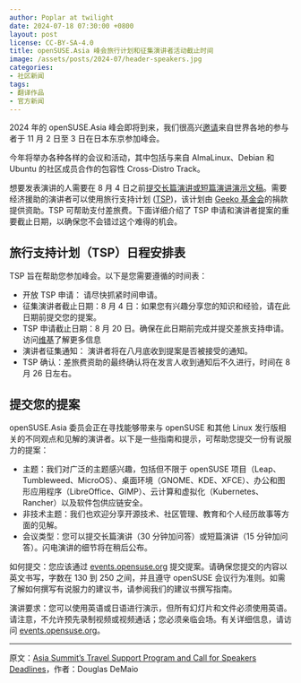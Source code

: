 ```yaml
---
author: Poplar at twilight
date: 2024-07-18 07:30:00 +0800
layout: post
license: CC-BY-SA-4.0
title: openSUSE.Asia 峰会旅行计划和征集演讲者活动截止时间
image: /assets/posts/2024-07/header-speakers.jpg
categories:
- 社区新闻
tags:
- 翻译作品
- 官方新闻
---
```


2024 年的 openSUSE.Asia 峰会即将到来，我们很高兴[邀请]来自世界各地的参与者于 11 月 2 日至 3 日在日本东京参加峰会。

[邀请]: https://news.opensuse.org/2024/05/31/os-asia-summit-invitation/

今年将举办各种各样的会议和活动，其中包括与来自 AlmaLinux、Debian 和 Ubuntu 的社区成员合作的包容性 Cross-Distro Track。

想要发表演讲的人需要在 8 月 4 日之前[提交长篇演讲或短篇演讲演示文稿][summit1]。需要经济援助的演讲者可以使用旅行支持计划 ([TSP])，该计划由 [Geeko 基金会]的捐款提供资助。TSP 可帮助支付差旅费。下面详细介绍了 TSP 申请和演讲者提案的重要截止日期，以确保您不会错过这个难得的机会。

[summit1]: https://news.opensuse.org/2024/06/04/os-asia-summit-call-for-speakers/
[TSP]: https://en.opensuse.org/openSUSE:Travel_Support_Program
[Geeko 基金会]: https://geekos.org/

## 旅行支持计划（TSP）日程安排表

TSP 旨在帮助您参加峰会。以下是您需要遵循的时间表：

- 开放 TSP 申请： 请尽快抓紧时间申请。
- 征集演讲者截止日期：8 月 4 日：如果您有兴趣分享您的知识和经验，请在此日期前提交您的提案。
- TSP 申请截止日期：8 月 20 日。确保在此日期前完成并提交差旅支持申请。访问[维基]了解更多信息
- 演讲者征集通知： 演讲者将在八月底收到提案是否被接受的通知。
- TSP 确认：差旅费资助的最终确认将在发言人收到通知后不久进行，时间在 8 月 26 日左右。

[维基]: https://en.opensuse.org/openSUSE:Travel_Support_Program

## 提交您的提案

openSUSE.Asia 委员会正在寻找能够带来与 openSUSE 和其他 Linux 发行版相关的不同观点和见解的演讲者。以下是一些指南和提示，可帮助您提交一份有说服力的提案：

- 主题：我们对广泛的主题感兴趣，包括但不限于 openSUSE 项目（Leap、Tumbleweed、MicroOS）、桌面环境（GNOME、KDE、XFCE）、办公和图形应用程序（LibreOffice、GIMP）、云计算和虚拟化（Kubernetes、Rancher）以及软件包供应链安全。
- 非技术主题：我们也欢迎分享开源技术、社区管理、教育和个人经历故事等方面的见解。
- 会议类型：您可以提交长篇演讲（30 分钟加问答）或短篇演讲（15 分钟加问答）。闪电演讲的细节将在稍后公布。

如何提交：您应该通过 [events.opensuse.org] 提交提案。请确保您提交的内容以英文书写，字数在 130 到 250 之间，并且遵守 openSUSE 会议行为准则。如需了解如何撰写有说服力的建议书，请参阅我们的建议书撰写指南。

[events.opensuse.org]: https://events.opensuse.org/

演讲要求：您可以使用英语或日语进行演示，但所有幻灯片和文件必须使用英语。请注意，不允许预先录制视频或视频通话；您必须亲临会场。有关详细信息，请访问 [events.opensuse.org]。

----

原文：[Asia Summit’s Travel Support Program and Call for Speakers Deadlines](https://news.opensuse.org/2024/07/16/summit-tsp-cfp-deadline/)，作者：Douglas DeMaio